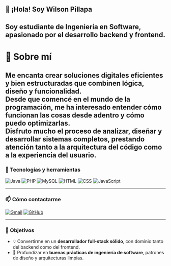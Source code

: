 ## 👋 ¡Hola! Soy Wilson Pillapa

Soy estudiante de **Ingeniería en Software**, apasionado por el desarrollo **backend y frontend**.  
---

# 💫 Sobre mí  
Me encanta crear soluciones digitales eficientes y bien estructuradas que combinen lógica, diseño y funcionalidad.  
Desde que comencé en el mundo de la programación, me ha interesado entender cómo funcionan las cosas desde adentro y cómo puedo optimizarlas.  
Disfruto mucho el proceso de analizar, diseñar y desarrollar sistemas completos, prestando atención tanto a la arquitectura del código como a la experiencia del usuario.  
---

### 🧰 Tecnologías y herramientas

![Java](https://img.shields.io/badge/Java-%23ED8B00.svg?style=for-the-badge&logo=openjdk&logoColor=white)
![PHP](https://img.shields.io/badge/PHP-%23777BB4.svg?style=for-the-badge&logo=php&logoColor=white)
![MySQL](https://img.shields.io/badge/MySQL-%2300f.svg?style=for-the-badge&logo=mysql&logoColor=white)
![HTML](https://img.shields.io/badge/HTML5-%23E34F26.svg?style=for-the-badge&logo=html5&logoColor=white)
![CSS](https://img.shields.io/badge/CSS3-%231572B6.svg?style=for-the-badge&logo=css3&logoColor=white)
![JavaScript](https://img.shields.io/badge/JavaScript-%23323330.svg?style=for-the-badge&logo=javascript&logoColor=%23F7DF1E)

---

### 📫 Cómo contactarme
[![Gmail](https://img.shields.io/badge/Gmail-D14836.svg?style=for-the-badge&logo=gmail&logoColor=white)](mailto:josephpillapa11@gmail.com)
[![GitHub](https://img.shields.io/badge/GitHub-181717.svg?style=for-the-badge&logo=github&logoColor=white)](https://github.com/W1LSONN)


---
### 🎯 Objetivos

- 💡 Convertirme en un **desarrollador full-stack sólido**, con dominio tanto del backend como del frontend.  
- 🧠 Profundizar en **buenas prácticas de ingeniería de software**, patrones de diseño y arquitecturas limpias.  

